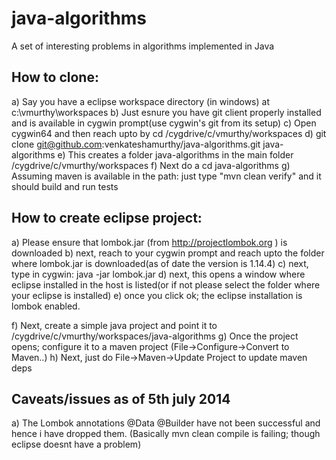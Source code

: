 java-algorithms
===============

A set of interesting problems in algorithms implemented in Java

How to clone:
-------------
a) Say you have a eclipse workspace directory (in windows) at c:\vmurthy\workspaces
b) Just esnure you have git client properly installed and is available in cygwin prompt(use cygwin's git from its setup)
c) Open cygwin64 and then reach upto by cd /cygdrive/c/vmurthy/workspaces
d) git clone git@github.com:venkateshamurthy/java-algorithms.git java-algorithms 
e) This creates a folder java-algorithms in the main folder /cygdrive/c/vmurthy/workspaces
f) Next do a cd java-algorithms
g) Assuming maven is available in the path: just type "mvn clean verify" and it should build and run tests

How to create eclipse project:
------------------------------
a) Please ensure that lombok.jar (from http://projectlombok.org ) is downloaded 
b) next, reach to your cygwin prompt and reach upto the folder where lombok.jar is downloaded(as of date the version is 1.14.4)
c) next, type in cygwin: java -jar lombok.jar
d) next, this opens a window where eclipse installed in the host is listed(or if not please select the folder where your eclipse is installed)
e) once you click ok; the eclipse installation is lombok enabled.

f) Next, create a simple java project and point it to /cygdrive/c/vmurthy/workspaces/java-algorithms
g) Once the project opens; configure it to a maven project (File->Configure->Convert to Maven..)
h) Next, just do File->Maven->Update Project to update maven deps

Caveats/issues as of 5th july 2014
----------------------------------
a) The Lombok annotations @Data @Builder have not been successful and hence i have dropped them. (Basically mvn clean compile is failing; though eclipse doesnt have a problem) 
